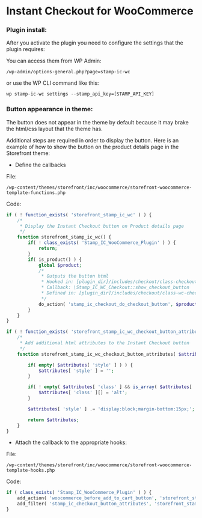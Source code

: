 # Instant Checkout for WooCommerce

### Plugin install:

After you activate the plugin you need to configure the settings that the plugin requires:

You can access them from WP Admin:

```
/wp-admin/options-general.php?page=stamp-ic-wc
```

or use the WP CLI command like this:
```
wp stamp-ic-wc settings --stamp_api_key=[STAMP_API_KEY]
```

### Button appearance in theme:

The button does not appear in the theme by default because it may brake the html/css 
layout that the theme has.

Additional steps are required in order to display the button. Here is an example of how to show
the button on the product details page in the Storefront theme:

- Define the callbacks

File:
```
/wp-content/themes/storefront/inc/woocommerce/storefront-woocommerce-template-functions.php
```

Code:
```php
if ( ! function_exists( 'storefront_stamp_ic_wc' ) ) {
    /*
     * Display the Instant Checkout button on Product details page 
     */
    function storefront_stamp_ic_wc() {
        if( ! class_exists( 'Stamp_IC_WooCommerce_Plugin' ) ) {
            return;
        }
        if( is_product() ) {
            global $product;
            /*
             * Outputs the button html 
             * Hooked in: [plugin_dir]/includes/checkout/class-checkout-loader.php
             * Callback: \Stamp_IC_WC_Checkout::show_checkout_button
             * Defined in: [plugin_dir]/includes/checkout/class-wc-checkout.php
             */
            do_action( 'stamp_ic_checkout_do_checkout_button', $product->get_id() );
        }
    }
}

if ( ! function_exists( 'storefront_stamp_ic_wc_checkout_button_attributes' ) ) {
    /*
     * Add additional html attributes to the Instant Checkout button 
     */
    function storefront_stamp_ic_wc_checkout_button_attributes( $attributes ) {

        if( empty( $attributes[ 'style' ] ) ) {
            $attributes[ 'style' ] = '';
        }

        if( ! empty( $attributes[ 'class' ] && is_array( $attributes[ 'class' ] ) ) ) {
            $attributes[ 'class' ][] = 'alt';
        }

        $attributes[ 'style' ] .= 'display:block;margin-bottom:15px;';

        return $attributes;
    }
}
```

- Attach the callback to the appropriate hooks:

File:
```
/wp-content/themes/storefront/inc/woocommerce/storefront-woocommerce-template-hooks.php
```

Code:
```php
if ( class_exists( 'Stamp_IC_WooCommerce_Plugin' ) ) {
    add_action( 'woocommerce_before_add_to_cart_button', 'storefront_stamp_ic_wc' );
    add_filter( 'stamp_ic_checkout_button_attributes', 'storefront_stamp_ic_wc_checkout_button_attributes' );
}
```
